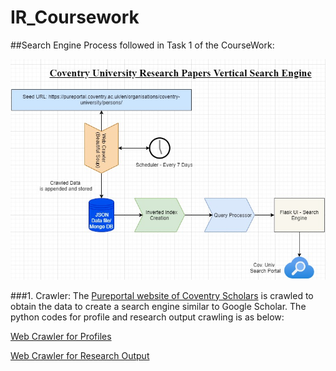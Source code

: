# IR_Coursework

##Search Engine Process followed in Task 1 of the CourseWork:

![alt text](https://github.com/rajaramkuberan/IR_Coursework/blob/main/Search_Engine.jpg)


###1. Crawler: The [Pureportal website of Coventry Scholars](https://pureportal.coventry.ac.uk/en/organisations/coventry-university/persons/) is crawled to obtain the data to create a search engine similar to Google Scholar. The python codes for profile and research output crawling is as below:

[Web Crawler for Profiles](https://github.com/rajaramkuberan/IR_Coursework/tree/main/IRCW_Codes/Search_Engine_Coventry/pureportal_search_engine/Crawler_bs4/Crawler_Profile)

[Web Crawler for Research Output](https://github.com/rajaramkuberan/IR_Coursework/tree/main/IRCW_Codes/Search_Engine_Coventry/pureportal_search_engine/Crawler_bs4/Crawler_Paper)
